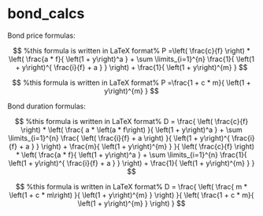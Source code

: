 # bond_calcs

Bond price formulas:

$$  %this formula is written in LaTeX format%
P =\left( \frac{c}{f} \right) * \left( \frac{a * f}{ \left(1 + y\right)^a } + \sum \limits_{i=1}^{n} \frac{1}{ \left(1 + y\right)^{ \frac{i}{f} + a } } \right) + \frac{1}{ \left(1 + y\right)^{m} } 
$$

$$  %this formula is written in LaTeX format% 
P =\frac{1 + c * m}{ \left(1 + y\right)^{m} } 
$$

Bond duration formulas:

$$ %this formula is written in LaTeX format% 
D = \frac{
    \left( \frac{c}{f} \right) * \left( \frac{ a * \left(a * f\right) }{ \left(1 + y\right)^a } + \sum \limits_{i=1}^{n} \frac{ \left( \frac{i}{f} + a \right) }{ \left(1 + y\right)^{ \frac{i}{f} + a } } \right) + \frac{m}{ \left(1 + y\right)^{m} }
}{
    \left( \frac{c}{f} \right) * \left( \frac{a * f}{ \left(1 + y\right)^a } + \sum \limits_{i=1}^{n} \frac{1}{ \left(1 + y\right)^{ \frac{i}{f} + a } } \right) + \frac{1}{ \left(1 + y\right)^{m} }
}
$$

$$ %this formula is written in LaTeX format% 
D = \frac{
    \left( \frac{ m * \left(1 + c * m\right) }{ \left(1 + y\right)^{m} } \right)
}{
    \left( \frac{1 + c * m}{ \left(1 + y\right)^{m} } \right)
}
$$
